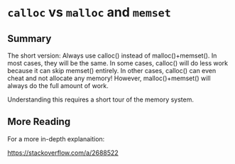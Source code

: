 # `calloc` vs `malloc` and `memset`

## Summary

The short version: Always use calloc() instead of malloc()+memset(). In most cases, they will be the same. In some cases, calloc() will do less work because it can skip memset() entirely. In other cases, calloc() can even cheat and not allocate any memory! However, malloc()+memset() will always do the full amount of work.

Understanding this requires a short tour of the memory system.

## More Reading

For a more in-depth explanaition:

https://stackoverflow.com/a/2688522
